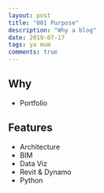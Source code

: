 ```yaml
---
layout: post
title: "001 Purpose"
description: "Why a blog"
date: 2019-07-17
tags: ya mum
comments: true
---
```



## Why
- Portfolio

## Features
- Architecture
- BIM
- Data Viz
- Revit & Dynamo
- Python

